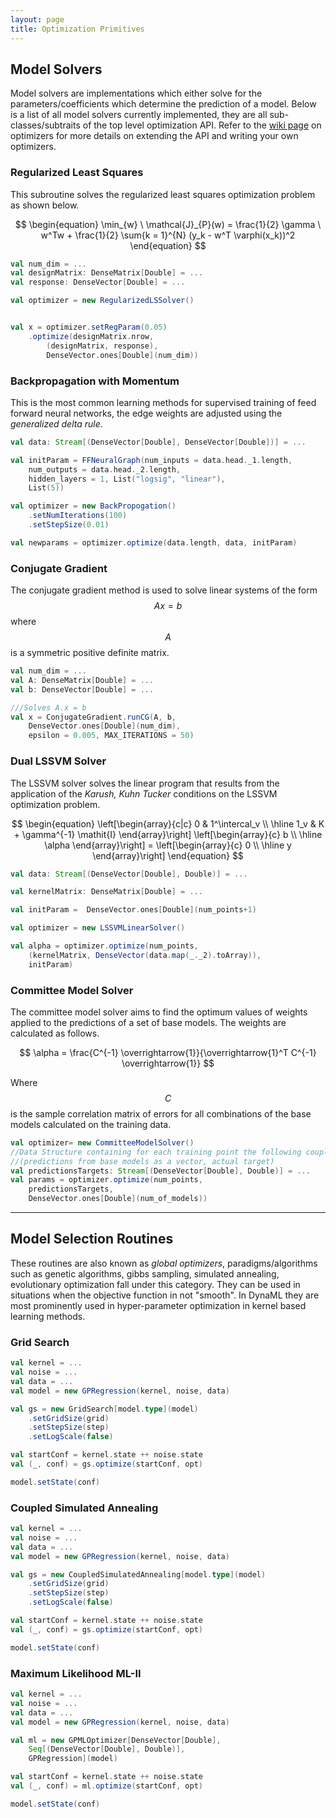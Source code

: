 ```yaml
---
layout: page
title: Optimization Primitives
---
```


## Model Solvers

Model solvers are implementations which either solve for the parameters/coefficients which determine the prediction of a model. Below is a list of all model solvers currently implemented, they are all sub-classes/subtraits of the top level optimization API. Refer to the [wiki page](https://github.com/mandar2812/DynaML/wiki/Optimization-%26-Model-Selection) on optimizers for more details on extending the API and writing your own optimizers.


### Regularized Least Squares

This subroutine solves the regularized least squares optimization problem as shown below.

$$ 
\begin{equation} 
	\min_{w} \ \mathcal{J}_{P}(w) = \frac{1}{2} \gamma \ w^Tw + \frac{1}{2} \sum{k = 1}^{N} (y_k - w^T \varphi(x_k))^2 
\end{equation} 
$$


```scala
val num_dim = ...
val designMatrix: DenseMatrix[Double] = ...
val response: DenseVector[Double] = ...

val optimizer = new RegularizedLSSolver()


val x = optimizer.setRegParam(0.05)
	.optimize(designMatrix.nrow, 
		(designMatrix, response),
		DenseVector.ones[Double](num_dim))
```



### Backpropagation with Momentum

This is the most common learning methods for supervised training of feed forward neural networks, the edge weights are adjusted using the _generalized delta rule_.

```scala
val data: Stream[(DenseVector[Double], DenseVector[Double])] = ...

val initParam = FFNeuralGraph(num_inputs = data.head._1.length,
	num_outputs = data.head._2.length, 
	hidden_layers = 1, List("logsig", "linear"),
	List(5))

val optimizer = new BackPropogation()
	.setNumIterations(100)
	.setStepSize(0.01)

val newparams = optimizer.optimize(data.length, data, initParam)
```

### Conjugate Gradient

The conjugate gradient method is used to solve linear systems of the form $$Ax = b$$ where $$A$$ is a symmetric positive definite matrix.

```scala
val num_dim = ...
val A: DenseMatrix[Double] = ...
val b: DenseVector[Double] = ...

///Solves A.x = b
val x = ConjugateGradient.runCG(A, b,
	DenseVector.ones[Double](num_dim),
	epsilon = 0.005, MAX_ITERATIONS = 50)
```

### Dual LSSVM Solver

The LSSVM solver solves the linear program that results from the application of the _Karush, Kuhn Tucker_ conditions on the LSSVM optimization problem.

$$
\begin{equation}
\left[\begin{array}{c|c}
   0  & 1^\intercal_v   \\ \hline
   1_v & K + \gamma^{-1} \mathit{I} 
\end{array}\right] 
\left[\begin{array}{c}
   b    \\ \hline
   \alpha  
\end{array}\right] = \left[\begin{array}{c}
   0    \\ \hline
   y  
\end{array}\right]
\end{equation}
$$


```scala
val data: Stream[(DenseVector[Double], Double)] = ...

val kernelMatrix: DenseMatrix[Double] = ...

val initParam =  DenseVector.ones[Double](num_points+1)

val optimizer =	new LSSVMLinearSolver()

val alpha = optimizer.optimize(num_points,
	(kernelMatrix, DenseVector(data.map(_._2).toArray)),
	initParam)
```

### Committee Model Solver

The committee model solver aims to find the optimum values of weights applied to the predictions of a set of base models. The weights are calculated as follows.

$$
\alpha = \frac{C^{-1} \overrightarrow{1}}{\overrightarrow{1}^T C^{-1} \overrightarrow{1}}
$$

Where $$C$$ is the sample correlation matrix of errors for all combinations of the base models calculated on the training data. 

```scala
val optimizer= new CommitteeModelSolver()
//Data Structure containing for each training point the following couple
//(predictions from base models as a vector, actual target)
val predictionsTargets: Stream[(DenseVector[Double], Double)] = ...
val params = optimizer.optimize(num_points,
	predictionsTargets,
	DenseVector.ones[Double](num_of_models))
```


------

## Model Selection Routines

These routines are also known as _global optimizers_, paradigms/algorithms such as genetic algorithms, gibbs sampling, simulated annealing, evolutionary optimization fall under this category. They can be used in situations when the objective function in not "smooth". In DynaML they are most prominently used in hyper-parameter optimization in kernel based learning methods.


### Grid Search

```scala
val kernel = ...
val noise = ...
val data = ...
val model = new GPRegression(kernel, noise, data)

val gs = new GridSearch[model.type](model)
	.setGridSize(grid)
	.setStepSize(step)
	.setLogScale(false)

val startConf = kernel.state ++ noise.state
val (_, conf) = gs.optimize(startConf, opt)

model.setState(conf)
```

### Coupled Simulated Annealing


```scala
val kernel = ...
val noise = ...
val data = ...
val model = new GPRegression(kernel, noise, data)

val gs = new CoupledSimulatedAnnealing[model.type](model)
	.setGridSize(grid)
	.setStepSize(step)
	.setLogScale(false)

val startConf = kernel.state ++ noise.state
val (_, conf) = gs.optimize(startConf, opt)

model.setState(conf)
```


### Maximum Likelihood ML-II

```scala
val kernel = ...
val noise = ...
val data = ...
val model = new GPRegression(kernel, noise, data)

val ml = new GPMLOptimizer[DenseVector[Double],
	Seq[(DenseVector[Double], Double)],
	GPRegression](model)

val startConf = kernel.state ++ noise.state
val (_, conf) = ml.optimize(startConf, opt)

model.setState(conf)
```
